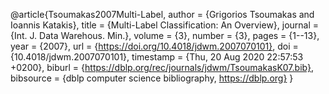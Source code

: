 @article{Tsoumakas2007Multi-Label,
  author    = {Grigorios Tsoumakas and
               Ioannis Katakis},
  title     = {Multi-Label Classification: An Overview},
  journal   = {Int. J. Data Warehous. Min.},
  volume    = {3},
  number    = {3},
  pages     = {1--13},
  year      = {2007},
  url       = {https://doi.org/10.4018/jdwm.2007070101},
  doi       = {10.4018/jdwm.2007070101},
  timestamp = {Thu, 20 Aug 2020 22:57:53 +0200},
  biburl    = {https://dblp.org/rec/journals/jdwm/TsoumakasK07.bib},
  bibsource = {dblp computer science bibliography, https://dblp.org}
}